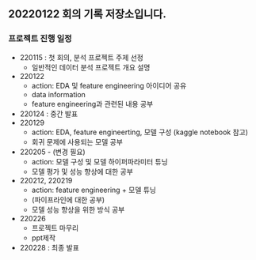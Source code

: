 ## 20220122 회의 기록 저장소입니다. 


### 프로젝트 진행 일정

- 220115 : 첫 회의, 분석 프로젝트 주제 선정
     - 일반적인 데이터 분석 프로젝트 개요 설명
- 220122
     - action: EDA 및 feature engineering 아이디어 공유
     - data information
     - feature engineering과 관련된 내용 공부 
- 220124 : 중간 발표
- 220129
     - action: EDA, feature engineerting, 모델 구성 (kaggle notebook 참고)
     - 회귀 문제에 사용되는 모델 공부
- 220205 - (변경 필요)
     - action: 모델 구성 및 모델 하이퍼파라미터 튜닝
     - 모델 평가 및 성능 향상에 대한 공부
- 220212, 220219
     - action: feature engineering + 모델 튜닝
     - (파이프라인에 대한 공부)
     - 모델 성능 향상을 위한 방식 공부
- 220226
     - 프로젝트 마무리
     - ppt제작
- 220228 : 최종 발표 
